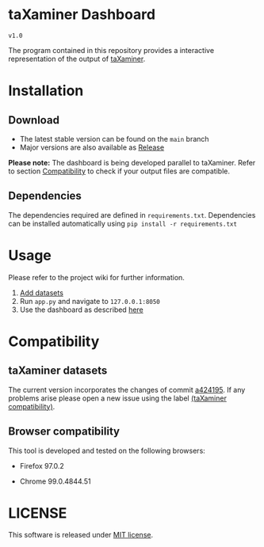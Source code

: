 # taXaminer Dashboard
``v1.0``

The program contained in this repository provides a interactive representation of the output of [taXaminer](https://github.com/BIONF/taXaminer).

# Installation

## Download
* The latest stable version can be found on the `main` branch
* Major versions are also available as [Release](https://github.com/BIONF/taXaminer-dashboard/releases)

**Please note:** The dashboard is being developed parallel to taXaminer. Refer to section [Compatibility](##compatibility) to check if your output files are compatible.

## Dependencies
The dependencies required are defined in `requirements.txt`. Dependencies can be installed automatically using ``pip install -r requirements.txt``

# Usage
Please refer to the project wiki for further information.
1.  [Add datasets](https://github.com/BIONF/taXaminer-dashboard/wiki/Adding-Datasets)
2.  Run ``app.py`` and navigate to ``127.0.0.1:8050``
3.  Use the dashboard as described [here](https://github.com/BIONF/taXaminer-dashboard/wiki/Using-the-dashboard)

# Compatibility

## taXaminer datasets
The current version incorporates the changes of commit [a424195](https://github.com/BIONF/taXaminer/commit/a424195509a2bc425ed7012c26ce056b565e7254). If any problems arise please open a new issue using the label [(taXaminer compatibility)](https://github.com/BIONF/taXaminer-dashboard/labels/taXanimer%20compatibility).

## Browser compatibility
This tool is developed and tested on the following browsers:
* Firefox 97.0.2
+ Chrome 99.0.4844.51
 

# LICENSE
This software is released under [MIT license](https://github.com/BIONF/taXaminer-dashboard/blob/prototyping/LICENSE).